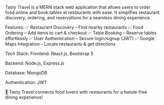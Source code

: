 Tasty Travel is a MERN stack web application that allows users to order food online and book tables at restaurants with ease. It simplifies restaurant discovery, ordering, and reservations for a seamless dining experience.

Features:
✅ Restaurant Discovery – Find nearby restaurants
✅ Food Ordering – Add items to cart & checkout
✅ Table Booking – Reserve tables effortlessly
✅ User Authentication – Secure login/signup (JWT)
✅ Google Maps Integration – Locate restaurants & get directions

Tech Stack:
Frontend: React.js, Bootstrap 5

Backend: Node.js, Express.js

Database: MongoDB

Authentication: JWT

🚀 Tasty Travel connects food lovers with restaurants for a hassle-free dining experience!
